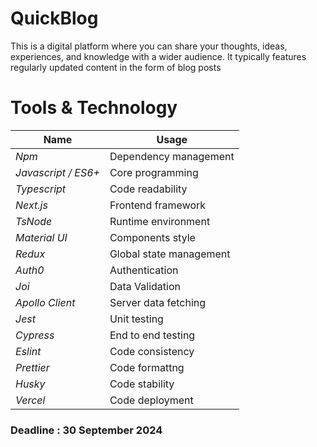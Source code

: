# QuickBlog

This is a digital platform where you can share your thoughts, ideas, experiences, and knowledge with a wider audience. It typically features regularly updated content in the form of blog posts

# Tools & Technology

| Name                | Usage                   |
| ------------------- | ----------------------- |
| _Npm_               | Dependency management   |
| _Javascript / ES6+_ | Core programming        |
| _Typescript_        | Code readability        |
| _Next.js_           | Frontend framework      |
| _TsNode_            | Runtime environment     |
| _Material UI_       | Components style        |
| _Redux_             | Global state management |
| _Auth0_             | Authentication          |
| _Joi_               | Data Validation         |
| _Apollo Client_     | Server data fetching    |
| _Jest_              | Unit testing            |
| _Cypress_           | End to end testing      |
| _Eslint_            | Code consistency        |
| _Prettier_          | Code formattng          |
| _Husky_             | Code stability          |
| _Vercel_            | Code deployment         |

### Deadline : 30 September 2024
